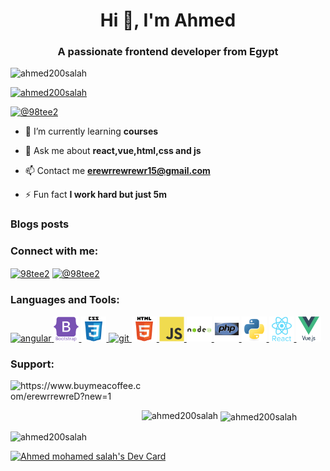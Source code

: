 <h1 align="center">Hi 👋, I'm Ahmed</h1>
<h3 align="center">A passionate frontend developer from Egypt</h3>

<p align="left"> <img src="https://komarev.com/ghpvc/?username=ahmed200salah&label=Profile%20views&color=0e75b6&style=flat" alt="ahmed200salah" /> </p>

<p align="left"> <a href="https://github.com/ryo-ma/github-profile-trophy"><img src="https://github-profile-trophy.vercel.app/?username=ahmed200salah" alt="ahmed200salah" /></a> </p>

<p align="left"> <a href="https://twitter.com/@98tee2" target="blank"><img src="https://img.shields.io/twitter/follow/@98tee2?logo=twitter&style=for-the-badge" alt="@98tee2" /></a> </p>

- 🌱 I’m currently learning **courses**

- 💬 Ask me about **react,vue,html,css and js**

- 📫 Contact me **erewrrewrewr15@gmail.com**

- ⚡ Fun fact **I work hard but just 5m**

### Blogs posts
<!-- BLOG-POST-LIST:START -->
<!-- BLOG-POST-LIST:END -->

<h3 align="left">Connect with me:</h3>
<p align="left">
<a href="https://dev.to/98tee2" target="blank"><img align="center" src="https://raw.githubusercontent.com/rahuldkjain/github-profile-readme-generator/master/src/images/icons/Social/devto.svg" alt="98tee2" height="30" width="40" /></a>
<a href="https://twitter.com/@98tee2" target="blank"><img align="center" src="https://raw.githubusercontent.com/rahuldkjain/github-profile-readme-generator/master/src/images/icons/Social/twitter.svg" alt="@98tee2" height="30" width="40" /></a>
</p>

<h3 align="left">Languages and Tools:</h3>
<p align="left"> <a href="https://angular.io" target="_blank" rel="noreferrer"> <img src="https://angular.io/assets/images/logos/angular/angular.svg" alt="angular" width="40" height="40"/> </a> <a href="https://getbootstrap.com" target="_blank" rel="noreferrer"> <img src="https://raw.githubusercontent.com/devicons/devicon/master/icons/bootstrap/bootstrap-plain-wordmark.svg" alt="bootstrap" width="40" height="40"/> </a> <a href="https://www.w3schools.com/css/" target="_blank" rel="noreferrer"> <img src="https://raw.githubusercontent.com/devicons/devicon/master/icons/css3/css3-original-wordmark.svg" alt="css3" width="40" height="40"/> </a> <a href="https://git-scm.com/" target="_blank" rel="noreferrer"> <img src="https://www.vectorlogo.zone/logos/git-scm/git-scm-icon.svg" alt="git" width="40" height="40"/> </a> <a href="https://www.w3.org/html/" target="_blank" rel="noreferrer"> <img src="https://raw.githubusercontent.com/devicons/devicon/master/icons/html5/html5-original-wordmark.svg" alt="html5" width="40" height="40"/> </a> <a href="https://developer.mozilla.org/en-US/docs/Web/JavaScript" target="_blank" rel="noreferrer"> <img src="https://raw.githubusercontent.com/devicons/devicon/master/icons/javascript/javascript-original.svg" alt="javascript" width="40" height="40"/> </a> <a href="https://nodejs.org" target="_blank" rel="noreferrer"> <img src="https://raw.githubusercontent.com/devicons/devicon/master/icons/nodejs/nodejs-original-wordmark.svg" alt="nodejs" width="40" height="40"/> </a> <a href="https://www.php.net" target="_blank" rel="noreferrer"> <img src="https://raw.githubusercontent.com/devicons/devicon/master/icons/php/php-original.svg" alt="php" width="40" height="40"/> </a> <a href="https://www.python.org" target="_blank" rel="noreferrer"> <img src="https://raw.githubusercontent.com/devicons/devicon/master/icons/python/python-original.svg" alt="python" width="40" height="40"/> </a> <a href="https://reactjs.org/" target="_blank" rel="noreferrer"> <img src="https://raw.githubusercontent.com/devicons/devicon/master/icons/react/react-original-wordmark.svg" alt="react" width="40" height="40"/> </a> <a href="https://vuejs.org/" target="_blank" rel="noreferrer"> <img src="https://raw.githubusercontent.com/devicons/devicon/master/icons/vuejs/vuejs-original-wordmark.svg" alt="vuejs" width="40" height="40"/> </a> </p>

<h3 align="left">Support:</h3>
<p><a href="https://www.buymeacoffee.com/https://www.buymeacoffee.com/erewrrewreD?new=1"> <img align="left" src="https://cdn.buymeacoffee.com/buttons/v2/default-yellow.png" height="50" width="210" alt="https://www.buymeacoffee.com/erewrrewreD?new=1" /></a></p><br><br>

<p><img align="left" src="https://github-readme-stats.vercel.app/api/top-langs?username=ahmed200salah&show_icons=true&locale=en&layout=compact" alt="ahmed200salah" /></p>

<p>&nbsp;<img align="center" src="https://github-readme-stats.vercel.app/api?username=ahmed200salah&show_icons=true&locale=en" alt="ahmed200salah" /></p>

<p><img align="center" src="https://github-readme-streak-stats.herokuapp.com/?user=ahmed200salah&" alt="ahmed200salah" /></p>
<!---
ahmed200salah/ahmed200salah is a ✨ special ✨ repository because its `README.md` (this file) appears on your GitHub profile.
You can click the Preview link to take a look at your changes.
--->
<a href="https://app.daily.dev/bomo"><img src="https://api.daily.dev/devcards/d16744fbe6c24c5eb96e9ca6d188f93a.png?r=v9a" width="400" alt="Ahmed mohamed salah's Dev Card"/></a>

